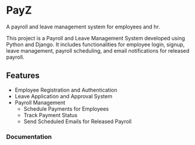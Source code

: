 # PayZ
A payroll and leave management system for employees and hr.



This project is a Payroll and Leave Management System developed using Python and Django. It includes functionalities for employee login, signup, leave management, payroll scheduling, and email notifications for released payroll.

## Features

- Employee Registration and Authentication
- Leave Application and Approval System
- Payroll Management
  - Schedule Payments for Employees
  - Track Payment Status
  - Send Scheduled Emails for Released Payroll

### Documentation
